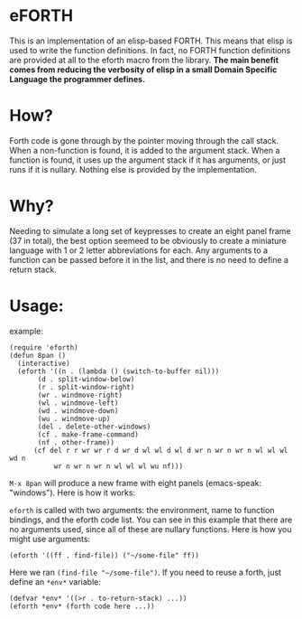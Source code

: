 eFORTH
===
This is an implementation of an elisp-based FORTH. This means that elisp is used to write the function definitions. In fact, no FORTH function definitions are provided at all to the eforth macro from the library. **The main benefit comes from reducing the verbosity of elisp in a small Domain Specific Language the programmer defines.**
# How?
Forth code is gone through by the pointer moving through the call stack. When a non-function is found, it is added to the argument stack. When a function is found, it uses up the argument stack if it has arguments, or just runs if it is nullary. Nothing else is provided by the implementation.
# Why?
Needing to simulate a long set of keypresses to create an eight panel frame (37 in total), 
the best option seemeed to be obviously to create a miniature language with 1 or 2 letter
abbreviations for each. Any arguments to a function can be passed before it in the list,
and there is no need to define a return stack.
# Usage:
example:

```elisp
(require 'eforth)
(defun 8pan ()
  (interactive)
  (eforth '((n . (lambda () (switch-to-buffer nil)))
	   (d . split-window-below)
	   (r . split-window-right)
	   (wr . windmove-right)
	   (wl . windmove-left)
	   (wd . windmove-down)
	   (wu . windmove-up)
	   (del . delete-other-windows)
	   (cf . make-frame-command)
	   (nf . other-frame))
	  (cf del r r wr wr r d wr d wl wl d wl d wr n wr n wr n wl wl wl wd n
	       wr n wr n wr n wl wl wl wu nf)))

```

`M-x 8pan` will produce a new frame with eight panels (emacs-speak: "windows"). Here is how it works:

`eforth` is called with two arguments: the environment, name to function bindings, and the eforth code list. You can see in this example
that there are no arguments used, since all of these are nullary functions. Here is how you might use arguments:


```elisp
(eforth '((ff . find-file)) ("~/some-file" ff))
```

Here we ran `(find-file "~/some-file")`. If you need to reuse a forth, just define an `*env*` variable:

``` elisp
(defvar *env* '((>r . to-return-stack) ...))
(eforth *env* (forth code here ...))

```
